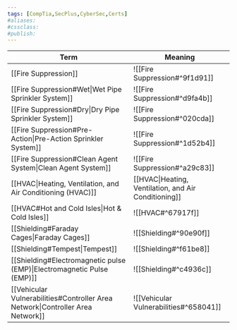 ```yaml
---
tags: [CompTia,SecPlus,CyberSec,Certs]
#aliases:
#cssclass:
#publish:
---
```


| Term                                                                           | Meaning                                              |
| ------------------------------------------------------------------------------ | ---------------------------------------------------- |
| [[Fire Suppression]]                                                           | ![[Fire Suppression#^9f1d91]]                        |
| [[Fire Suppression#Wet\|Wet Pipe Sprinkler System]]                            | ![[Fire Suppression#^d9fa4b]]                        |
| [[Fire Suppression#Dry\|Dry Pipe Sprinkler System]]                            | ![[Fire Suppression#^020cda]]                        |
| [[Fire Suppression#Pre-Action\|Pre-Action Sprinkler System]]                   | ![[Fire Suppression#^1d52b4]]                        |
| [[Fire Suppression#Clean Agent System\|Clean Agent System]]                    | ![[Fire Suppression#^a29c83]]                        |
| [[HVAC\|Heating, Ventilation, and Air Conditioning (HVAC)]]                    | [[HVAC\|Heating, Ventilation, and Air Conditioning]] |
| [[HVAC#Hot and Cold Isles\|Hot & Cold Isles]]                                  | ![[HVAC#^67917f]]                                    |
| [[Shielding#Faraday Cages\|Faraday Cages]]                                     | ![[Shielding#^90e90f]]                               |
| [[Shielding#Tempest\|Tempest]]                                                 | ![[Shielding#^f61be8]]                               |
| [[Shielding#Electromagnetic pulse (EMP)\|Electromagnetic Pulse (EMP)]]         | ![[Shielding#^c4936c]]                               |
| [[Vehicular Vulnerabilities#Controller Area Network\|Controller Area Network]] | ![[Vehicular Vulnerabilities#^658041]]                                                     |
